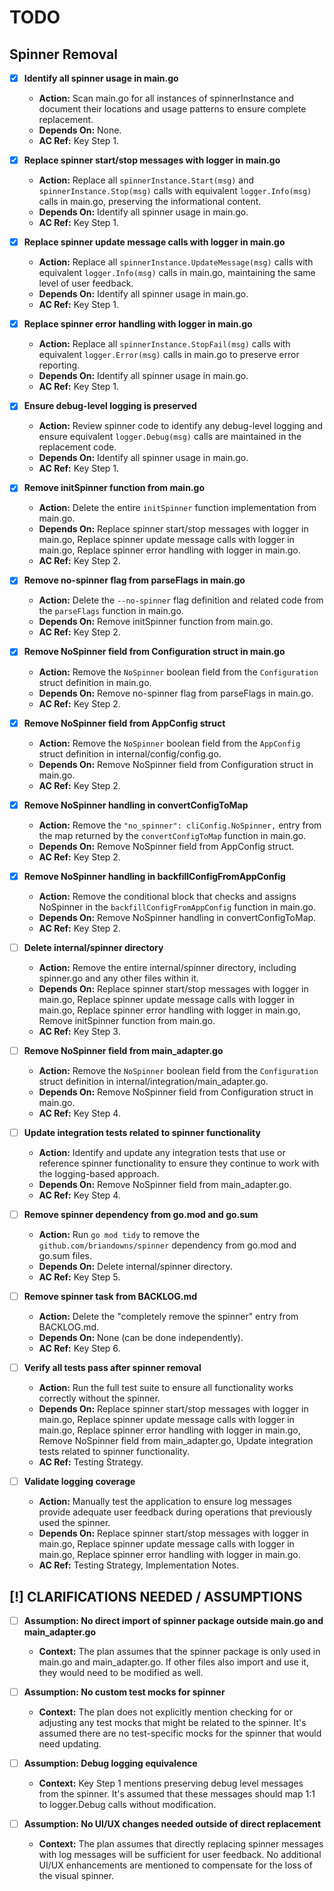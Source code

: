 # TODO

## Spinner Removal

- [x] **Identify all spinner usage in main.go**
  - **Action:** Scan main.go for all instances of spinnerInstance and document their locations and usage patterns to ensure complete replacement.
  - **Depends On:** None.
  - **AC Ref:** Key Step 1.

- [x] **Replace spinner start/stop messages with logger in main.go**
  - **Action:** Replace all `spinnerInstance.Start(msg)` and `spinnerInstance.Stop(msg)` calls with equivalent `logger.Info(msg)` calls in main.go, preserving the informational content.
  - **Depends On:** Identify all spinner usage in main.go.
  - **AC Ref:** Key Step 1.

- [x] **Replace spinner update message calls with logger in main.go**
  - **Action:** Replace all `spinnerInstance.UpdateMessage(msg)` calls with equivalent `logger.Info(msg)` calls in main.go, maintaining the same level of user feedback.
  - **Depends On:** Identify all spinner usage in main.go.
  - **AC Ref:** Key Step 1.

- [x] **Replace spinner error handling with logger in main.go**
  - **Action:** Replace all `spinnerInstance.StopFail(msg)` calls with equivalent `logger.Error(msg)` calls in main.go to preserve error reporting.
  - **Depends On:** Identify all spinner usage in main.go.
  - **AC Ref:** Key Step 1.

- [x] **Ensure debug-level logging is preserved**
  - **Action:** Review spinner code to identify any debug-level logging and ensure equivalent `logger.Debug(msg)` calls are maintained in the replacement code.
  - **Depends On:** Identify all spinner usage in main.go.
  - **AC Ref:** Key Step 1.

- [x] **Remove initSpinner function from main.go**
  - **Action:** Delete the entire `initSpinner` function implementation from main.go.
  - **Depends On:** Replace spinner start/stop messages with logger in main.go, Replace spinner update message calls with logger in main.go, Replace spinner error handling with logger in main.go.
  - **AC Ref:** Key Step 2.

- [x] **Remove no-spinner flag from parseFlags in main.go**
  - **Action:** Delete the `--no-spinner` flag definition and related code from the `parseFlags` function in main.go.
  - **Depends On:** Remove initSpinner function from main.go.
  - **AC Ref:** Key Step 2.

- [x] **Remove NoSpinner field from Configuration struct in main.go**
  - **Action:** Remove the `NoSpinner` boolean field from the `Configuration` struct definition in main.go.
  - **Depends On:** Remove no-spinner flag from parseFlags in main.go.
  - **AC Ref:** Key Step 2.

- [x] **Remove NoSpinner field from AppConfig struct**
  - **Action:** Remove the `NoSpinner` boolean field from the `AppConfig` struct definition in internal/config/config.go.
  - **Depends On:** Remove NoSpinner field from Configuration struct in main.go.
  - **AC Ref:** Key Step 2.

- [x] **Remove NoSpinner handling in convertConfigToMap**
  - **Action:** Remove the `"no_spinner": cliConfig.NoSpinner,` entry from the map returned by the `convertConfigToMap` function in main.go.
  - **Depends On:** Remove NoSpinner field from AppConfig struct.
  - **AC Ref:** Key Step 2.

- [x] **Remove NoSpinner handling in backfillConfigFromAppConfig**
  - **Action:** Remove the conditional block that checks and assigns NoSpinner in the `backfillConfigFromAppConfig` function in main.go.
  - **Depends On:** Remove NoSpinner handling in convertConfigToMap.
  - **AC Ref:** Key Step 2.

- [ ] **Delete internal/spinner directory**
  - **Action:** Remove the entire internal/spinner directory, including spinner.go and any other files within it.
  - **Depends On:** Replace spinner start/stop messages with logger in main.go, Replace spinner update message calls with logger in main.go, Replace spinner error handling with logger in main.go, Remove initSpinner function from main.go.
  - **AC Ref:** Key Step 3.

- [ ] **Remove NoSpinner field from main_adapter.go**
  - **Action:** Remove the `NoSpinner` boolean field from the `Configuration` struct definition in internal/integration/main_adapter.go.
  - **Depends On:** Remove NoSpinner field from Configuration struct in main.go.
  - **AC Ref:** Key Step 4.

- [ ] **Update integration tests related to spinner functionality**
  - **Action:** Identify and update any integration tests that use or reference spinner functionality to ensure they continue to work with the logging-based approach.
  - **Depends On:** Remove NoSpinner field from main_adapter.go.
  - **AC Ref:** Key Step 4.

- [ ] **Remove spinner dependency from go.mod and go.sum**
  - **Action:** Run `go mod tidy` to remove the `github.com/briandowns/spinner` dependency from go.mod and go.sum files.
  - **Depends On:** Delete internal/spinner directory.
  - **AC Ref:** Key Step 5.

- [ ] **Remove spinner task from BACKLOG.md**
  - **Action:** Delete the "completely remove the spinner" entry from BACKLOG.md.
  - **Depends On:** None (can be done independently).
  - **AC Ref:** Key Step 6.

- [ ] **Verify all tests pass after spinner removal**
  - **Action:** Run the full test suite to ensure all functionality works correctly without the spinner.
  - **Depends On:** Replace spinner start/stop messages with logger in main.go, Replace spinner update message calls with logger in main.go, Replace spinner error handling with logger in main.go, Remove NoSpinner field from main_adapter.go, Update integration tests related to spinner functionality.
  - **AC Ref:** Testing Strategy.

- [ ] **Validate logging coverage**
  - **Action:** Manually test the application to ensure log messages provide adequate user feedback during operations that previously used the spinner.
  - **Depends On:** Replace spinner start/stop messages with logger in main.go, Replace spinner update message calls with logger in main.go, Replace spinner error handling with logger in main.go.
  - **AC Ref:** Testing Strategy, Implementation Notes.

## [!] CLARIFICATIONS NEEDED / ASSUMPTIONS

- [ ] **Assumption: No direct import of spinner package outside main.go and main_adapter.go**
  - **Context:** The plan assumes that the spinner package is only used in main.go and main_adapter.go. If other files also import and use it, they would need to be modified as well.

- [ ] **Assumption: No custom test mocks for spinner**
  - **Context:** The plan does not explicitly mention checking for or adjusting any test mocks that might be related to the spinner. It's assumed there are no test-specific mocks for the spinner that would need updating.

- [ ] **Assumption: Debug logging equivalence**
  - **Context:** Key Step 1 mentions preserving debug level messages from the spinner. It's assumed that these messages should map 1:1 to logger.Debug calls without modification.

- [ ] **Assumption: No UI/UX changes needed outside of direct replacement**
  - **Context:** The plan assumes that directly replacing spinner messages with log messages will be sufficient for user feedback. No additional UI/UX enhancements are mentioned to compensate for the loss of the visual spinner.